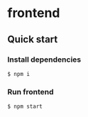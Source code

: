 # frontend

## Quick start

### Install dependencies

```
$ npm i
```

### Run frontend

```
$ npm start
```
